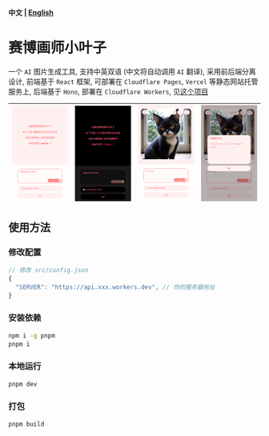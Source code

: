**中文 | [English](README.md)**

# 赛博画师小叶子
一个 `AI` 图片生成工具, 支持中英双语 (中文将自动调用 `AI` 翻译), 采用前后端分离设计, 前端基于 `React` 框架, 可部署在 `Cloudflare Pages`, `Vercel` 等静态网站托管服务上, 后端基于 `Hono`, 部署在 `Cloudflare Workers`, 见[这个项目](https://github.com/LeafYeeXYZ/MyAPIs)

|![](./readme/IMG_7860.png)|![](./readme/IMG_7861.png)|![](./readme/IMG_7862.png)|![](./readme/IMG_7863.png)|
|:---:|:---:|:---:|:---:|

## 使用方法
### 修改配置
```javascript
// 修改 src/config.json
{
  "SERVER": "https://api.xxx.workers.dev", // 你的服务器地址
}
```

### 安装依赖
```bash
npm i -g pnpm
pnpm i
```

### 本地运行
```bash
pnpm dev
```

### 打包
```bash
pnpm build
```